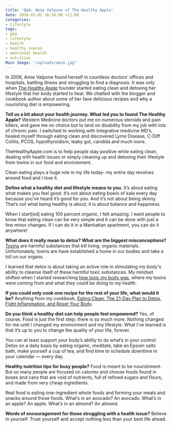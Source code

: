 ```yaml
---
title: 'Q&A: Amie Valpone of The Healthy Apple'
date: 2018-03-02 16:54:00 +11:00
categories:
- Lifestyle
tags:
- q&a
- lifestyle
- health
- healthy snacks
- emotional health
- nutrition
Main Image: "/uploads/amie.jpg"
---
```


In 2006, Amie Valpone found herself in countless doctors’ offices and hospitals, battling illness and struggling to find a diagnosis. It was only when [The Healthy Apple](https://thehealthyapple.com) founder started eating clean and detoxing her lifestyle that her body started to heal. We chatted with the blogger and cookbook author about some of her fave delicious recipes and why a nourishing diet is empowering.   

**Tell us a bit about your health journey. What led you to found The Healthy Apple?**
Western Medicine doctors put me on numerous steroids and pain killers, and gave me no choice but to land on disability from my job with lots of chronic pain. I switched to working with Integrative medicine MD’s, healed myself through eating clean and discovered Lyme Disease, C-Diff Colitis, PCOS, hypothyroidism, leaky gut, candida and much more.

TheHealthyApple.com is to help people stay positive while eating clean, dealing with health issues or simply cleaning up and detoxing their lifestyle from toxins in our food and environment.

Clean eating plays a huge role in my life today- my entire day revolves around food and I love it. 

**Define what a healthy diet and lifestyle means to you.** 
It’s about eating what makes you feel good. It’s not about eating bowls of kale every day because you’ve heard it’s good for you. And it’s not about being skinny. That’s not what being healthy is about; it is about balance and happiness. 

When I start[ed] eating 100 percent organic, I felt amazing. I want people to know that eating clean can be very simple and it can be done with just a few minor changes. If I can do it in a Manhattan apartment, you can do it anywhere!

**What does it really mean to detox? What are the biggest misconceptions?**
[Toxins](http://thehealthyapple.com/common-heavy-metals-making-you-sick/) are harmful substances that kill living, organic materials. Unfortunately, toxins are have established a home in our bodies and take a toll on our organs. 
  
I learned that detox is about taking an active role in stimulating my body's ability to cleanse itself of these harmful toxic substances. My mindset shifted when I started researching [how toxic my body was](http://thehealthyapple.com/symptoms-that-show-your-body-is-toxic/), where my toxins were coming from and what they could be doing to my health. 


**If you could only cook one recipe for the rest of your life, what would it be?**
Anything from my cookbook, [Eating Clean: The 21-Day Plan to Detox, Fight Inflammation, and Reset Your Body](https://thehealthyapple.com/eating-clean/). 


**Do you think a healthy diet can help people feel empowered?**
Yes, of course. Food is just the first step; there is so much more. Nothing changed for me until I changed my environment and my lifestyle. What I’ve learned is that it’s up to you to change the quality of your life, forever. 

You can at least support your body’s ability to do what’s in your control: Detox on a daily basis by eating organic, meditate, take an Epsom salts bath, make yourself a cup of tea, and find time to schedule downtime in your calendar — every day.

**Healthy nutrition tips for busy people?**
Food is meant to be nourishment. But so many people are focused on calories and choose foods found in boxes and cans that are void of nutrients, full of refined sugars and flours, and made from very cheap ingredients.

Real food is eating one-ingredient whole foods and forming your meals and snacks around those foods. What’s in an avocado? An avocado. What’s in an apple? An apple. What’s in an almond? An almond. 


**Words of encouragement for those struggling with a health issue?** 
Believe in yourself. Trust yourself and accept nothing less than your best life ahead. 